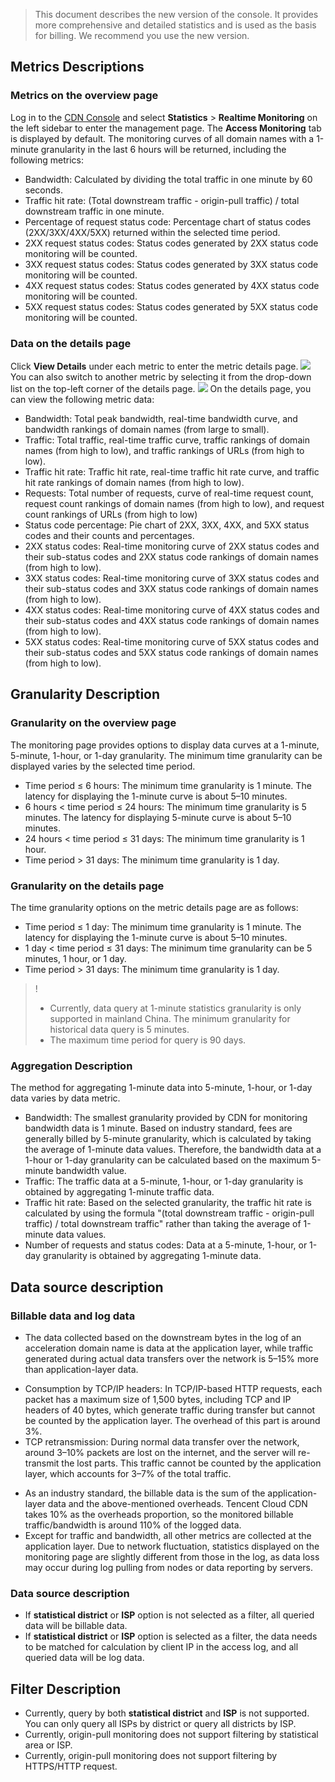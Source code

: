 >This document describes the new version of the console. It provides more comprehensive and detailed statistics and is used as the basis for billing. We recommend you use the new version.
## Metrics Descriptions
### Metrics on the overview page
Log in to the [CDN Console](https://console.cloud.tencent.com/cdn) and select **Statistics** > **Realtime Monitoring** on the left sidebar to enter the management page. The **Access Monitoring** tab is displayed by default. The monitoring curves of all domain names with a 1-minute granularity in the last 6 hours will be returned, including the following metrics:
+ Bandwidth: Calculated by dividing the total traffic in one minute by 60 seconds.
+ Traffic hit rate: (Total downstream traffic - origin-pull traffic) / total downstream traffic in one minute.
+ Percentage of request status code: Percentage chart of status codes (2XX/3XX/4XX/5XX) returned within the selected time period.
+ 2XX request status codes: Status codes generated by 2XX status code monitoring will be counted.
+ 3XX request status codes: Status codes generated by 3XX status code monitoring will be counted.
+ 4XX request status codes: Status codes generated by 4XX status code monitoring will be counted.
+ 5XX request status codes: Status codes generated by 5XX status code monitoring will be counted.

### Data on the details page
Click **View Details** under each metric to enter the metric details page.
![](https://main.qcloudimg.com/raw/3aae6ee3d47dadae74ca59667b6d7310.png)
You can also switch to another metric by selecting it from the drop-down list on the top-left corner of the details page.
![](https://main.qcloudimg.com/raw/5262321ca413e2a24274a0d0fe086263.png)
On the details page, you can view the following metric data:
+ Bandwidth: Total peak bandwidth, real-time bandwidth curve, and bandwidth rankings of domain names (from large to small).
+ Traffic: Total traffic, real-time traffic curve, traffic rankings of domain names (from high to low), and traffic rankings of URLs (from high to low).
+ Traffic hit rate: Traffic hit rate, real-time traffic hit rate curve, and traffic hit rate rankings of domain names (from high to low).
+ Requests: Total number of requests, curve of real-time request count, request count rankings of domain names (from high to low), and request count rankings of URLs (from high to low)
+ Status code percentage: Pie chart of 2XX, 3XX, 4XX, and 5XX status codes and their counts and percentages.
+ 2XX status codes: Real-time monitoring curve of 2XX status codes and their sub-status codes and 2XX status code rankings of domain names (from high to low).
+ 3XX status codes: Real-time monitoring curve of 3XX status codes and their sub-status codes and 3XX status code rankings of domain names (from high to low).
+ 4XX status codes: Real-time monitoring curve of 4XX status codes and their sub-status codes and 4XX status code rankings of domain names (from high to low).
+ 5XX status codes: Real-time monitoring curve of 5XX status codes and their sub-status codes and 5XX status code rankings of domain names (from high to low).


## Granularity Description
### Granularity on the overview page
The monitoring page provides options to display data curves at a 1-minute, 5-minute, 1-hour, or 1-day granularity. The minimum time granularity can be displayed varies by the selected time period.
+ Time period ≤ 6 hours: The minimum time granularity is 1 minute. The latency for displaying the 1-minute curve is about 5–10 minutes.
+ 6 hours < time period ≤ 24 hours: The minimum time granularity is 5 minutes. The latency for displaying 5-minute curve is about 5–10 minutes.
+ 24 hours < time period ≤ 31 days: The minimum time granularity is 1 hour.
+ Time period > 31 days: The minimum time granularity is 1 day.


### Granularity on the details page
The time granularity options on the metric details page are as follows:
+ Time period ≤ 1 day: The minimum time granularity is 1 minute. The latency for displaying the 1-minute curve is about 5–10 minutes.
+ 1 day < time period ≤ 31 days: The minimum time granularity can be 5 minutes, 1 hour, or 1 day.
+ Time period > 31 days: The minimum time granularity is 1 day.

>!
>- Currently, data query at 1-minute statistics granularity is only supported in mainland China. The minimum granularity for historical data query is 5 minutes.
>- The maximum time period for query is 90 days.


### Aggregation Description
The method for aggregating 1-minute data into 5-minute, 1-hour, or 1-day data varies by data metric.
+ Bandwidth: The smallest granularity provided by CDN for monitoring bandwidth data is 1 minute. Based on industry standard, fees are generally billed by 5-minute granularity, which is calculated by taking the average of 1-minute data values. Therefore, the bandwidth data at a 1-hour or 1-day granularity can be calculated based on the maximum 5-minute bandwidth value.
+ Traffic: The traffic data at a 5-minute, 1-hour, or 1-day granularity is obtained by aggregating 1-minute traffic data.
+ Traffic hit rate: Based on the selected granularity, the traffic hit rate is calculated by using the formula "(total downstream traffic - origin-pull traffic) / total downstream traffic" rather than taking the average of 1-minute data values.
+ Number of requests and status codes: Data at a 5-minute, 1-hour, or 1-day granularity is obtained by aggregating 1-minute data.


## Data source description
### Billable data and log data
- The data collected based on the downstream bytes in the log of an acceleration domain name is data at the application layer, while traffic generated during actual data transfers over the network is 5–15% more than application-layer data.
 + Consumption by TCP/IP headers: In TCP/IP-based HTTP requests, each packet has a maximum size of 1,500 bytes, including TCP and IP headers of 40 bytes, which generate traffic during transfer but cannot be counted by the application layer. The overhead of this part is around 3%.
 + TCP retransmission: During normal data transfer over the network, around 3–10% packets are lost on the internet, and the server will re-transmit the lost parts. This traffic cannot be counted by the application layer, which accounts for 3–7% of the total traffic.
- As an industry standard, the billable data is the sum of the application-layer data and the above-mentioned overheads. Tencent Cloud CDN takes 10% as the overheads proportion, so the monitored billable traffic/bandwidth is around 110% of the logged data.
- Except for traffic and bandwidth, all other metrics are collected at the application layer. Due to network fluctuation, statistics displayed on the monitoring page are slightly different from those in the log, as data loss may occur during log pulling from nodes or data reporting by servers.

### Data source description
+ If **statistical district** or **ISP** option is not selected as a filter, all queried data will be billable data.
+ If **statistical district** or **ISP** option is selected as a filter, the data needs to be matched for calculation by client IP in the access log, and all queried data will be log data.

## Filter Description
+ Currently, query by both **statistical district** and **ISP** is not supported. You can only query all ISPs by district or query all districts by ISP.
+ Currently, origin-pull monitoring does not support filtering by statistical area or ISP.
+ Currently, origin-pull monitoring does not support filtering by HTTPS/HTTP request.



